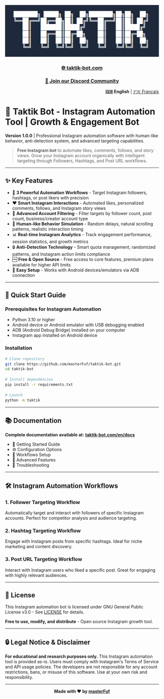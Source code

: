 <div align="center">
  <img src="logo/logo.png" alt="Taktik Logo" width="600"/>
</div>

<div align="center">
  <h3><a href="https://taktik-bot.com/">🌐 taktik-bot.com</a></h3>
  <h3><a href="https://discord.gg/bb7MuMmpKS">💬 Join our Discord Community</a></h3>
</div>

<div align="right">
  <strong>🇬🇧 English</strong> | <a href="./README.fr.md">🇫🇷 Français</a>
</div>

# 🎯 Taktik Bot - Instagram Automation Tool | Growth & Engagement Bot

**Version 1.0.0** | Professional Instagram automation software with human-like behavior, anti-detection system, and advanced targeting capabilities.

> **Free Instagram bot** to automate likes, comments, follows, and story views. Grow your Instagram account organically with intelligent targeting through Followers, Hashtags, and Post URL workflows.

---

## ✨ Key Features

- 🤖 **3 Powerful Automation Workflows** - Target Instagram followers, hashtags, or post likers with precision
- ❤️ **Smart Instagram Interactions** - Automated likes, personalized comments, follows, and Instagram story views
- 🎯 **Advanced Account Filtering** - Filter targets by follower count, post count, business/creator account type
- 🧠 **Human-like Behavior Simulation** - Random delays, natural scrolling patterns, realistic interaction timing
- 📊 **Real-time Instagram Analytics** - Track engagement performance, session statistics, and growth metrics
- 🔒 **Anti-Detection Technology** - Smart quota management, randomized patterns, and Instagram action limits compliance
- 🆓 **Free & Open Source** - Free access to core features, premium plans available for higher API limits
- 🔧 **Easy Setup** - Works with Android devices/emulators via ADB connection

---

## 🚀 Quick Start Guide

### Prerequisites for Instagram Automation
- Python 3.10 or higher
- Android device or Android emulator with USB debugging enabled
- ADB (Android Debug Bridge) installed on your computer
- Instagram app installed on Android device

### Installation

```bash
# Clone repository
git clone https://github.com/masterFuf/taktik-bot.git
cd taktik-bot

# Install dependencies
pip install -r requirements.txt

# Launch
python -m taktik
```

---

## 📚 Documentation

**Complete documentation available at:** **[taktik-bot.com/en/docs](https://taktik-bot.com/en/docs)**

- 📖 Getting Started Guide
- ⚙️ Configuration Options
- 🔧 Workflows Setup
- 🎯 Advanced Features
- 🐛 Troubleshooting

---

## 🛠️ Instagram Automation Workflows

### 1. Follower Targeting Workflow
Automatically target and interact with followers of specific Instagram accounts. Perfect for competitor analysis and audience targeting.

### 2. Hashtag Targeting Workflow  
Engage with Instagram posts from specific hashtags. Ideal for niche marketing and content discovery.

### 3. Post URL Targeting Workflow
Interact with Instagram users who liked a specific post. Great for engaging with highly relevant audiences.

---

## 📄 License

This Instagram automation bot is licensed under GNU General Public License v3.0 - See [LICENSE](LICENSE) for details.

**Free to use, modify, and distribute** - Open source Instagram growth tool.

---

## 🔒 Legal Notice & Disclaimer

**For educational and research purposes only.** This Instagram automation tool is provided as-is. Users must comply with Instagram's Terms of Service and API usage policies. The developers are not responsible for any account restrictions, bans, or misuse of this software. Use at your own risk and responsibility.

---

<div align="center">
  <strong>Made with ❤️ by <a href="https://github.com/masterFuf">masterFuf</a></strong>
</div>

